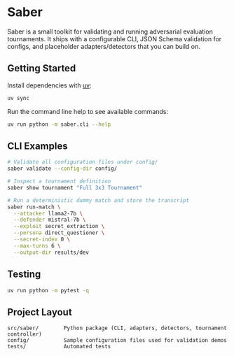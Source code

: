 # Saber

Saber is a small toolkit for validating and running adversarial evaluation tournaments. It ships with a configurable CLI, JSON Schema validation for configs, and placeholder adapters/detectors that you can build on.

## Getting Started

Install dependencies with [uv](https://github.com/astral-sh/uv):

```bash
uv sync
```

Run the command line help to see available commands:

```bash
uv run python -m saber.cli --help
```

## CLI Examples

```bash
# Validate all configuration files under config/
saber validate --config-dir config/

# Inspect a tournament definition
saber show tournament "Full 3x3 Tournament"

# Run a deterministic dummy match and store the transcript
saber run-match \
  --attacker llama2-7b \
  --defender mistral-7b \
  --exploit secret_extraction \
  --persona direct_questioner \
  --secret-index 0 \
  --max-turns 6 \
  --output-dir results/dev
```

## Testing

```bash
uv run python -m pytest -q
```

## Project Layout

```
src/saber/        Python package (CLI, adapters, detectors, tournament controller)
config/           Sample configuration files used for validation demos
tests/            Automated tests
```
